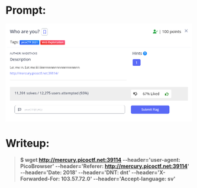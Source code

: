 <h1>
  Prompt:
</h1>

![alt text](prompt.png)

<h1>
  Writeup:
</h1>

> **$ wget http://mercury.picoctf.net:39114 --header='user-agent: PicoBrowser' --header='Referer: http://mercury.picoctf.net:39114' 
--header='Date: 2018' --header='DNT: dnt' --header='X-Forwarded-For: 103.57.72.0' --header='Accept-language: sv'** <br>
